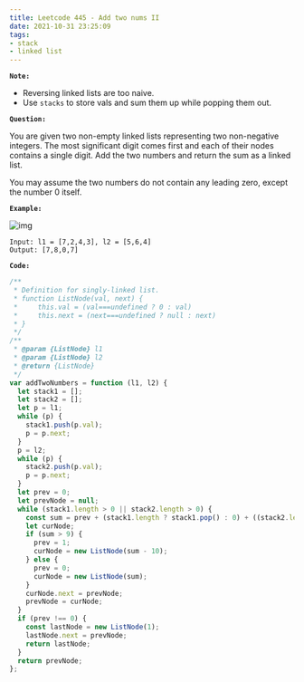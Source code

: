 ```yaml
---
title: Leetcode 445 - Add two nums II
date: 2021-10-31 23:25:09
tags:
- stack
- linked list
---
```

**`Note:`**
- Reversing linked lists are too naive.
- Use `stacks` to store vals and sum them up while popping them out.

**`Question:`**

You are given two non-empty linked lists representing two non-negative integers. The most significant digit comes first and each of their nodes contains a single digit. Add the two numbers and return the sum as a linked list.

You may assume the two numbers do not contain any leading zero, except the number 0 itself.

**`Example:`**

![img](https://assets.leetcode.com/uploads/2021/04/09/sumii-linked-list.jpg)
```
Input: l1 = [7,2,4,3], l2 = [5,6,4]
Output: [7,8,0,7]
```

**`Code:`**
```javascript
/**
 * Definition for singly-linked list.
 * function ListNode(val, next) {
 *     this.val = (val===undefined ? 0 : val)
 *     this.next = (next===undefined ? null : next)
 * }
 */
/**
 * @param {ListNode} l1
 * @param {ListNode} l2
 * @return {ListNode}
 */
var addTwoNumbers = function (l1, l2) {
  let stack1 = [];
  let stack2 = [];
  let p = l1;
  while (p) {
    stack1.push(p.val);
    p = p.next;
  }
  p = l2;
  while (p) {
    stack2.push(p.val);
    p = p.next;
  }
  let prev = 0;
  let prevNode = null;
  while (stack1.length > 0 || stack2.length > 0) {
    const sum = prev + (stack1.length ? stack1.pop() : 0) + ((stack2.length > 0) ? stack2.pop() : 0);
    let curNode;
    if (sum > 9) {
      prev = 1;
      curNode = new ListNode(sum - 10);
    } else {
      prev = 0;
      curNode = new ListNode(sum); 
    }
    curNode.next = prevNode;
    prevNode = curNode;
  }
  if (prev !== 0) {
    const lastNode = new ListNode(1);
    lastNode.next = prevNode;
    return lastNode;
  }
  return prevNode;
};
```